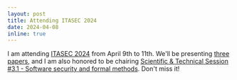 ```yaml
---
layout: post
title: Attending ITASEC 2024
date: 2024-04-08
inline: true
---
```

I am attending [ITASEC 2024](https://agenda-2024.itasec.it) from April 9th to 11th. We'll be presenting [three papers](/news/2024/itasec24-accepted), and I am also honored to be chairing [Scientific & Technical Session #3.1 - Software security and formal methods](https://agenda-2024.itasec.it/session/110).  Don't miss it!
